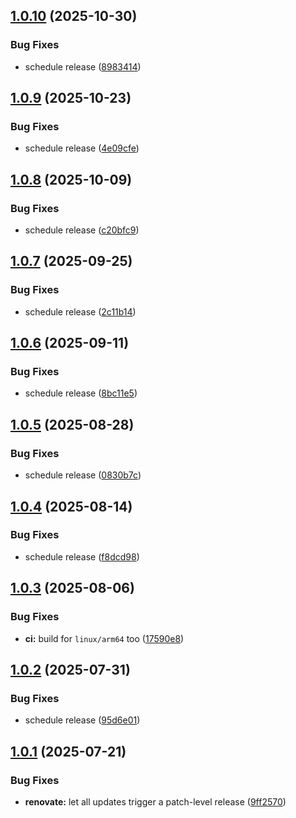 ## [1.0.10](https://github.com/maevsi/postgraphile/compare/1.0.9...1.0.10) (2025-10-30)

### Bug Fixes

* schedule release ([8983414](https://github.com/maevsi/postgraphile/commit/8983414e97927c9ffacf492b8ef5bb93c0173b5f))

## [1.0.9](https://github.com/maevsi/postgraphile/compare/1.0.8...1.0.9) (2025-10-23)

### Bug Fixes

* schedule release ([4e09cfe](https://github.com/maevsi/postgraphile/commit/4e09cfedb3ced20ca8dff72fa2b937792f19f216))

## [1.0.8](https://github.com/maevsi/postgraphile/compare/1.0.7...1.0.8) (2025-10-09)

### Bug Fixes

* schedule release ([c20bfc9](https://github.com/maevsi/postgraphile/commit/c20bfc9d1367de4797df53576a5de57f39e592c5))

## [1.0.7](https://github.com/maevsi/postgraphile/compare/1.0.6...1.0.7) (2025-09-25)

### Bug Fixes

* schedule release ([2c11b14](https://github.com/maevsi/postgraphile/commit/2c11b14bb82fbfdb6b06bd5941d7d56d54ba0b74))

## [1.0.6](https://github.com/maevsi/postgraphile/compare/1.0.5...1.0.6) (2025-09-11)

### Bug Fixes

* schedule release ([8bc11e5](https://github.com/maevsi/postgraphile/commit/8bc11e57d248d7422bac1de2dfd01a6e16d196d4))

## [1.0.5](https://github.com/maevsi/postgraphile/compare/1.0.4...1.0.5) (2025-08-28)

### Bug Fixes

* schedule release ([0830b7c](https://github.com/maevsi/postgraphile/commit/0830b7cb2d6d982d812afef05f99f4f6ac7fc346))

## [1.0.4](https://github.com/maevsi/postgraphile/compare/1.0.3...1.0.4) (2025-08-14)

### Bug Fixes

* schedule release ([f8dcd98](https://github.com/maevsi/postgraphile/commit/f8dcd98a5c83c6cd55a4c246a70976dd5950450f))

## [1.0.3](https://github.com/maevsi/postgraphile/compare/1.0.2...1.0.3) (2025-08-06)

### Bug Fixes

* **ci:** build for `linux/arm64` too ([17590e8](https://github.com/maevsi/postgraphile/commit/17590e8b16ea851e8933202b2c797482fb85d4ae))

## [1.0.2](https://github.com/maevsi/postgraphile/compare/1.0.1...1.0.2) (2025-07-31)

### Bug Fixes

* schedule release ([95d6e01](https://github.com/maevsi/postgraphile/commit/95d6e0152e9ff6c426f1596375f85ca51fc08c95))

## [1.0.1](https://github.com/maevsi/postgraphile/compare/1.0.0...1.0.1) (2025-07-21)

### Bug Fixes

* **renovate:** let all updates trigger a patch-level release ([9ff2570](https://github.com/maevsi/postgraphile/commit/9ff25701176997c69641484428f7eed082dfde9a))

